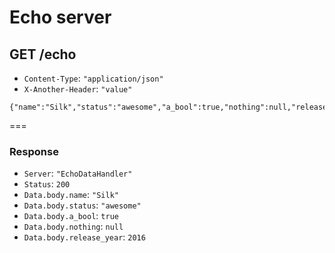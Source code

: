 # Echo server

## GET /echo

* `Content-Type`: `"application/json"`
* `X-Another-Header`: `"value"`

```
{"name":"Silk","status":"awesome","a_bool":true,"nothing":null,"release_year":2016}
```

===

### Response

* `Server`: `"EchoDataHandler"`
* `Status`: `200`
* `Data.body.name`: `"Silk"`
* `Data.body.status`: `"awesome"`
* `Data.body.a_bool`: `true`
* `Data.body.nothing`: `null`
* `Data.body.release_year`: `2016`
